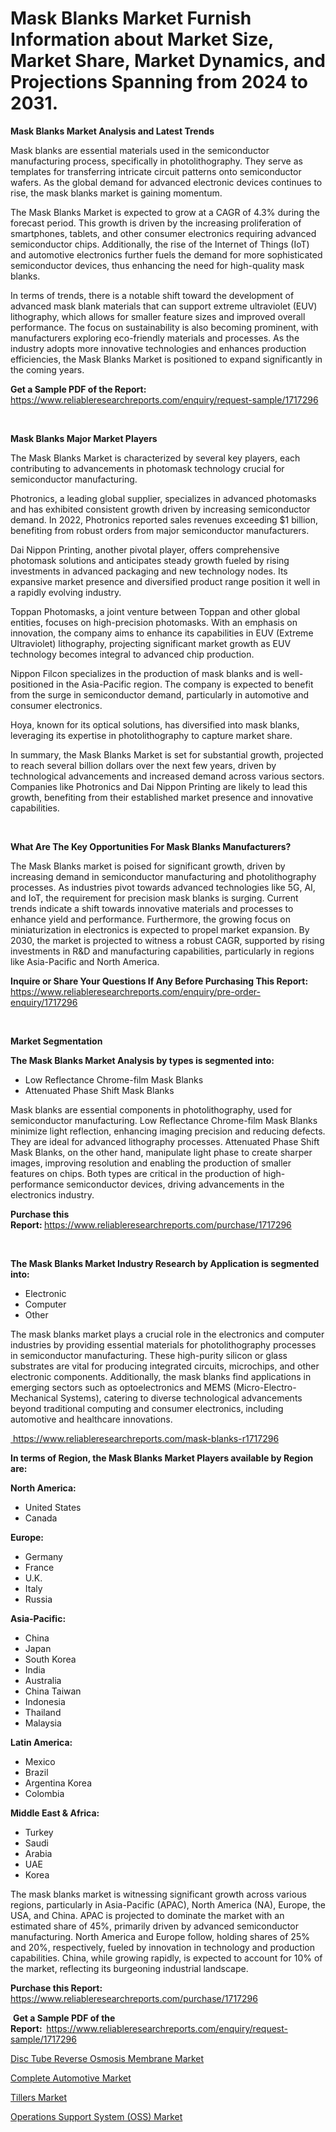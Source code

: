 <p><h1>Mask Blanks Market Furnish Information about Market Size, Market Share, Market Dynamics, and Projections Spanning from 2024 to 2031.</h1></p><p><strong>Mask Blanks Market Analysis and Latest Trends</strong></p>
<p><p>Mask blanks are essential materials used in the semiconductor manufacturing process, specifically in photolithography. They serve as templates for transferring intricate circuit patterns onto semiconductor wafers. As the global demand for advanced electronic devices continues to rise, the mask blanks market is gaining momentum.</p><p>The Mask Blanks Market is expected to grow at a CAGR of 4.3% during the forecast period. This growth is driven by the increasing proliferation of smartphones, tablets, and other consumer electronics requiring advanced semiconductor chips. Additionally, the rise of the Internet of Things (IoT) and automotive electronics further fuels the demand for more sophisticated semiconductor devices, thus enhancing the need for high-quality mask blanks.</p><p>In terms of trends, there is a notable shift toward the development of advanced mask blank materials that can support extreme ultraviolet (EUV) lithography, which allows for smaller feature sizes and improved overall performance. The focus on sustainability is also becoming prominent, with manufacturers exploring eco-friendly materials and processes. As the industry adopts more innovative technologies and enhances production efficiencies, the Mask Blanks Market is positioned to expand significantly in the coming years.</p></p>
<p><strong>Get a Sample PDF of the Report:&nbsp;</strong> <a href="https://www.reliableresearchreports.com/enquiry/request-sample/1717296?utm_campaign=9&utm_medium=2&utm_source=Github&utm_content=ia&utm_term=28122024&utm_id=mask-blanks">https://www.reliableresearchreports.com/enquiry/request-sample/1717296</a></p>
<p>&nbsp;</p>
<p><strong>Mask Blanks Major Market Players</strong></p>
<p><p>The Mask Blanks Market is characterized by several key players, each contributing to advancements in photomask technology crucial for semiconductor manufacturing. </p><p>Photronics, a leading global supplier, specializes in advanced photomasks and has exhibited consistent growth driven by increasing semiconductor demand. In 2022, Photronics reported sales revenues exceeding $1 billion, benefiting from robust orders from major semiconductor manufacturers.</p><p>Dai Nippon Printing, another pivotal player, offers comprehensive photomask solutions and anticipates steady growth fueled by rising investments in advanced packaging and new technology nodes. Its expansive market presence and diversified product range position it well in a rapidly evolving industry. </p><p>Toppan Photomasks, a joint venture between Toppan and other global entities, focuses on high-precision photomasks. With an emphasis on innovation, the company aims to enhance its capabilities in EUV (Extreme Ultraviolet) lithography, projecting significant market growth as EUV technology becomes integral to advanced chip production.</p><p>Nippon Filcon specializes in the production of mask blanks and is well-positioned in the Asia-Pacific region. The company is expected to benefit from the surge in semiconductor demand, particularly in automotive and consumer electronics. </p><p>Hoya, known for its optical solutions, has diversified into mask blanks, leveraging its expertise in photolithography to capture market share. </p><p>In summary, the Mask Blanks Market is set for substantial growth, projected to reach several billion dollars over the next few years, driven by technological advancements and increased demand across various sectors. Companies like Photronics and Dai Nippon Printing are likely to lead this growth, benefiting from their established market presence and innovative capabilities.</p></p>
<p>&nbsp;</p>
<p><strong>What Are The Key Opportunities For Mask Blanks Manufacturers?</strong></p>
<p><p>The Mask Blanks market is poised for significant growth, driven by increasing demand in semiconductor manufacturing and photolithography processes. As industries pivot towards advanced technologies like 5G, AI, and IoT, the requirement for precision mask blanks is surging. Current trends indicate a shift towards innovative materials and processes to enhance yield and performance. Furthermore, the growing focus on miniaturization in electronics is expected to propel market expansion. By 2030, the market is projected to witness a robust CAGR, supported by rising investments in R&D and manufacturing capabilities, particularly in regions like Asia-Pacific and North America.</p></p>
<p><strong>Inquire or Share Your Questions If Any Before Purchasing This Report:</strong> <a href="https://www.reliableresearchreports.com/enquiry/pre-order-enquiry/1717296?utm_campaign=9&utm_medium=2&utm_source=Github&utm_content=ia&utm_term=28122024&utm_id=mask-blanks">https://www.reliableresearchreports.com/enquiry/pre-order-enquiry/1717296</a></p>
<p>&nbsp;</p>
<p><strong>Market Segmentation</strong></p>
<p><strong>The Mask Blanks Market Analysis by types is segmented into:</strong></p>
<p><ul><li>Low Reflectance Chrome-film Mask Blanks</li><li>Attenuated Phase Shift Mask Blanks</li></ul></p>
<p><p>Mask blanks are essential components in photolithography, used for semiconductor manufacturing. Low Reflectance Chrome-film Mask Blanks minimize light reflection, enhancing imaging precision and reducing defects. They are ideal for advanced lithography processes. Attenuated Phase Shift Mask Blanks, on the other hand, manipulate light phase to create sharper images, improving resolution and enabling the production of smaller features on chips. Both types are critical in the production of high-performance semiconductor devices, driving advancements in the electronics industry.</p></p>
<p><strong>Purchase this Report:&nbsp;</strong><a href="https://www.reliableresearchreports.com/purchase/1717296?utm_campaign=9&utm_medium=2&utm_source=Github&utm_content=ia&utm_term=28122024&utm_id=mask-blanks">https://www.reliableresearchreports.com/purchase/1717296</a></p>
<p>&nbsp;</p>
<p><strong>The Mask Blanks Market Industry Research by Application is segmented into:</strong></p>
<p><ul><li>Electronic</li><li>Computer</li><li>Other</li></ul></p>
<p><p>The mask blanks market plays a crucial role in the electronics and computer industries by providing essential materials for photolithography processes in semiconductor manufacturing. These high-purity silicon or glass substrates are vital for producing integrated circuits, microchips, and other electronic components. Additionally, the mask blanks find applications in emerging sectors such as optoelectronics and MEMS (Micro-Electro-Mechanical Systems), catering to diverse technological advancements beyond traditional computing and consumer electronics, including automotive and healthcare innovations.</p></p>
<p><a href="https://www.reliableresearchreports.com/mask-blanks-r1717296?utm_campaign=9&utm_medium=2&utm_source=Github&utm_content=ia&utm_term=28122024&utm_id=mask-blanks">&nbsp;https://www.reliableresearchreports.com/mask-blanks-r1717296</a></p>
<p><strong>In terms of Region, the Mask Blanks Market Players available by Region are:</strong></p>
<p>
    <p> <strong> North America: </strong>
        <ul>
            <li>United States</li>
            <li>Canada</li>
        </ul>
        </p> 
    <p> <strong> Europe: </strong>
        <ul>
            <li>Germany</li>
            <li>France</li>
            <li>U.K.</li>
            <li>Italy</li>
            <li>Russia</li>
        </ul>
        </p> 
    <p> <strong> Asia-Pacific: </strong>
        <ul>
            <li>China</li>
            <li>Japan</li>
            <li>South Korea</li>
            <li>India</li>
            <li>Australia</li>
            <li>China Taiwan</li>
            <li>Indonesia</li>
            <li>Thailand</li>
            <li>Malaysia</li>
        </ul>
        </p> 
    <p> <strong> Latin America: </strong>
        <ul>
            <li>Mexico</li>
            <li>Brazil</li>
            <li>Argentina Korea</li>
            <li>Colombia</li>
        </ul>
        </p> 
    <p> <strong> Middle East & Africa: </strong>
        <ul>
            <li>Turkey</li>
            <li>Saudi</li>
            <li>Arabia</li>
            <li>UAE</li>
            <li>Korea</li>
        </ul>
    </p>
    </p>
<p><p>The mask blanks market is witnessing significant growth across various regions, particularly in Asia-Pacific (APAC), North America (NA), Europe, the USA, and China. APAC is projected to dominate the market with an estimated share of 45%, primarily driven by advanced semiconductor manufacturing. North America and Europe follow, holding shares of 25% and 20%, respectively, fueled by innovation in technology and production capabilities. China, while growing rapidly, is expected to account for 10% of the market, reflecting its burgeoning industrial landscape.</p></p>
<p><strong>Purchase this Report: </strong><a href="https://www.reliableresearchreports.com/purchase/1717296?utm_campaign=9&utm_medium=2&utm_source=Github&utm_content=ia&utm_term=28122024&utm_id=mask-blanks">https://www.reliableresearchreports.com/purchase/1717296</a></p>
<p>&nbsp;<strong>Get a Sample PDF of the Report:&nbsp;&nbsp;</strong><a href="https://www.reliableresearchreports.com/enquiry/request-sample/1717296?utm_campaign=9&utm_medium=2&utm_source=Github&utm_content=ia&utm_term=28122024&utm_id=mask-blanks">https://www.reliableresearchreports.com/enquiry/request-sample/1717296</a></p>
<p><strong></strong></p>
<p><p><a href="https://github.com/bornergabrielle89/Market-Research-Report-List-1/blob/main/disc-tube-reverse-osmosis-membrane-market.md?utm_campaign=9&utm_medium=2&utm_source=Github&utm_content=ia&utm_term=28122024&utm_id=mask-blanks">Disc Tube Reverse Osmosis Membrane Market</a></p><p><a href="https://github.com/comasnickie/Market-Research-Report-List-1/blob/main/complete-automotive-market.md?utm_campaign=9&utm_medium=2&utm_source=Github&utm_content=ia&utm_term=28122024&utm_id=mask-blanks">Complete Automotive Market</a></p><p><a href="https://github.com/mcfred89/Market-Research-Report-List-1/blob/main/tillers-market.md?utm_campaign=9&utm_medium=2&utm_source=Github&utm_content=ia&utm_term=28122024&utm_id=mask-blanks">Tillers Market</a></p><p><a href="https://github.com/toldenargelia86/Market-Research-Report-List-1/blob/main/operations-support-system-oss-market.md?utm_campaign=9&utm_medium=2&utm_source=Github&utm_content=ia&utm_term=28122024&utm_id=mask-blanks">Operations Support System (OSS) Market</a></p></p>